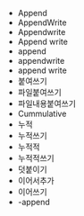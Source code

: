 - Append
- AppendWrite
- Appendwrite
- Append write
- append
- appendwrite
- append write
- 붙여쓰기
- 파일붙여쓰기
- 파일내용붙여쓰기
- Cummulative
- 누적
- 누적쓰기
- 누적적
- 누적적쓰기
- 덧붙이기
- 이어서추가
- 이어쓰기
- -append